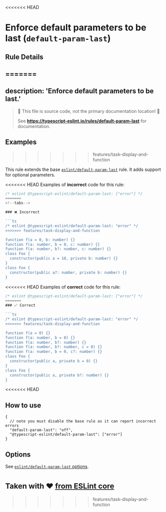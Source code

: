 <<<<<<< HEAD
# Enforce default parameters to be last (`default-param-last`)

## Rule Details
=======
---
description: 'Enforce default parameters to be last.'
---

> 🛑 This file is source code, not the primary documentation location! 🛑
>
> See **https://typescript-eslint.io/rules/default-param-last** for documentation.

## Examples
>>>>>>> features/task-display-and-function

This rule extends the base [`eslint/default-param-last`](https://eslint.org/docs/rules/default-param-last) rule.
It adds support for optional parameters.

<<<<<<< HEAD
Examples of **incorrect** code for this rule:

```ts
/* eslint @typescript-eslint/default-param-last: ["error"] */
=======
<!--tabs-->

### ❌ Incorrect

```ts
/* eslint @typescript-eslint/default-param-last: "error" */
>>>>>>> features/task-display-and-function

function f(a = 0, b: number) {}
function f(a: number, b = 0, c: number) {}
function f(a: number, b?: number, c: number) {}
class Foo {
  constructor(public a = 10, private b: number) {}
}
class Foo {
  constructor(public a?: number, private b: number) {}
}
```

<<<<<<< HEAD
Examples of **correct** code for this rule:

```ts
/* eslint @typescript-eslint/default-param-last: ["error"] */
=======
### ✅ Correct

```ts
/* eslint @typescript-eslint/default-param-last: "error" */
>>>>>>> features/task-display-and-function

function f(a = 0) {}
function f(a: number, b = 0) {}
function f(a: number, b?: number) {}
function f(a: number, b?: number, c = 0) {}
function f(a: number, b = 0, c?: number) {}
class Foo {
  constructor(public a, private b = 0) {}
}
class Foo {
  constructor(public a, private b?: number) {}
}
```
<<<<<<< HEAD

## How to use

```jsonc
{
  // note you must disable the base rule as it can report incorrect errors
  "default-param-last": "off",
  "@typescript-eslint/default-param-last": ["error"]
}
```

## Options

See [`eslint/default-param-last` options](https://eslint.org/docs/rules/default-param-last#options).

<sup>Taken with ❤️ [from ESLint core](https://github.com/eslint/eslint/blob/master/docs/rules/default-param-last.md)</sup>
=======
>>>>>>> features/task-display-and-function
